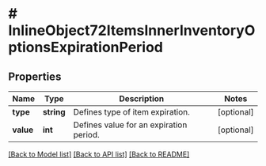 # # InlineObject72ItemsInnerInventoryOptionsExpirationPeriod

## Properties

Name | Type | Description | Notes
------------ | ------------- | ------------- | -------------
**type** | **string** | Defines type of item expiration. | [optional]
**value** | **int** | Defines value for an expiration period. | [optional]

[[Back to Model list]](../../README.md#models) [[Back to API list]](../../README.md#endpoints) [[Back to README]](../../README.md)
